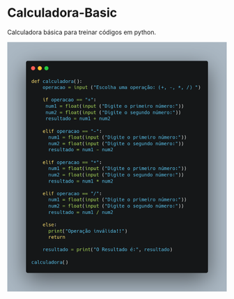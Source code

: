 # Calculadora-Basic

Calculadora básica para treinar códigos em python.

![Meu código](img/code.png)